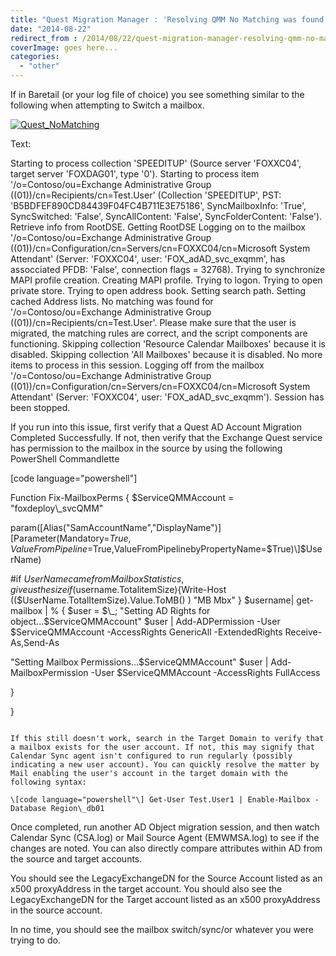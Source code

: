 ```yaml
---
title: "Quest Migration Manager : 'Resolving QMM No Matching was found'"
date: "2014-08-22"
redirect_from : /2014/08/22/quest-migration-manager-resolving-qmm-no-matching-was-found
coverImage: goes here...
categories: 
  - "other"
---
```


If in Baretail (or your log file of choice) you see something similar to the following when attempting to Switch a mailbox.

[![Quest_NoMatching](images/quest_nomatching.png)](../assets/images/2014/08/images/quest_nomatching.png)

Text:

Starting to process collection 'SPEEDITUP' (Source server 'FOXXC04', target server 'FOXDAG01', type '0'). Starting to process item '/o=Contoso/ou=Exchange Administrative Group ((01))/cn=Recipients/cn=Test.User' (Collection 'SPEEDITUP', PST: 'B5BDFEF890CD84439F04FC4B711E3E75186', SyncMailboxInfo: 'True', SyncSwitched: 'False', SyncAllContent: 'False', SyncFolderContent: 'False'). Retrieve info from RootDSE. Getting RootDSE Logging on to the mailbox '/o=Contoso/ou=Exchange Administrative Group ((01))/cn=Configuration/cn=Servers/cn=FOXXC04/cn=Microsoft System Attendant' (Server: 'FOXXC04', user: 'FOX\_adAD\_svc\_exqmm', has assocciated PFDB: 'False', connection flags = 32768). Trying to synchronize MAPI profile creation. Creating MAPI profile. Trying to logon. Trying to open private store. Trying to open address book. Setting search path. Setting cached Address lists. No matching was found for '/o=Contoso/ou=Exchange Administrative Group ((01))/cn=Recipients/cn=Test.User'. Please make sure that the user is migrated, the matching rules are correct, and the script components are functioning. Skipping collection 'Resource Calendar Mailboxes' because it is disabled. Skipping collection 'All Mailboxes' because it is disabled. No more items to process in this session. Logging off from the mailbox '/o=Contoso/ou=Exchange Administrative Group ((01))/cn=Configuration/cn=Servers/cn=FOXXC04/cn=Microsoft System Attendant' (Server: 'FOXXC04', user: 'FOX\_adAD\_svc\_exqmm'). Session has been stopped.

If you run into this issue, first verify that a Quest AD Account Migration Completed Successfully. If not, then verify that the Exchange Quest service has permission to the mailbox in the source by using the following PowerShell Commandlette

\[code language="powershell"\]

Function Fix-MailboxPerms { $ServiceQMMAccount = "foxdeploy\\\_svcQMM"

param(\[Alias("SamAccountName","DisplayName")\]\[Parameter(Mandatory=$True,ValueFromPipeline=$True,ValueFromPipelinebyPropertyName=$True)\]$UserName)

#if $UserName came from MailboxStatistics, give us the size if ($username.TotalitemSize){Write-Host (($UserName.TotalItemSize).Value.ToMB() ) "MB Mbx" } $username| get-mailbox | % { $user = $\_; "Setting AD Rights for object...$ServiceQMMAccount" $user | Add-ADPermission -User $ServiceQMMAccount -AccessRights GenericAll -ExtendedRights Receive-As,Send-As

"Setting Mailbox Permissions...$ServiceQMMAccount" $user | Add-MailboxPermission -User $ServiceQMMAccount -AccessRights FullAccess

}

} 
```

If this still doesn't work, search in the Target Domain to verify that a mailbox exists for the user account. If not, this may signify that Calendar Sync agent isn't configured to run regularly (possibly indicating a new user account). You can quickly resolve the matter by Mail enabling the user's account in the target domain with the following syntax:

\[code language="powershell"\] Get-User Test.User1 | Enable-Mailbox -Database Region\_db01 
```

Once completed, run another AD Object migration session, and then watch Calendar Sync (CSA.log) or Mail Source Agent (EMWMSA.log) to see if the changes are noted. You can also directly compare attributes within AD from the source and target accounts.

You should see the LegacyExchangeDN for the Source Account listed as an x500 proxyAddress in the target account. You should also see the LegacyExchangeDN for the Target account listed as an x500 proxyAddress in the source account.

In no time, you should see the mailbox switch/sync/or whatever you were trying to do.

